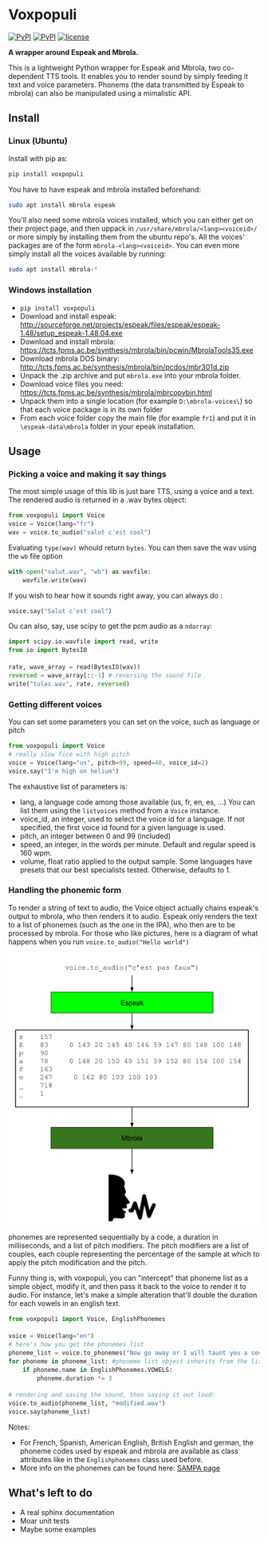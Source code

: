# Voxpopuli
[![PyPI](https://img.shields.io/pypi/v/voxpopuli.svg)](https://pypi.python.org/pypi/voxpopuli)
[![PyPI](https://img.shields.io/pypi/pyversions/voxpopuli.svg)](http://py3readiness.org/)
[![license](https://img.shields.io/github/license/mashape/apistatus.svg)](LICENSE)

**A wrapper around Espeak and Mbrola.**

This is a lightweight Python wrapper for Espeak and Mbrola, two co-dependent TTS tools. It enables you to 
render sound by simply feeding it text and voice parameters. Phonems (the data transmitted by Espeak to
mbrola) can also be manipulated using a mimalistic API.

## Install

### Linux (Ubuntu)
Install with pip as:
```sh
pip install voxpopuli
```

You have to have espeak and mbrola installed beforehand:
```sh
sudo apt install mbrola espeak
```

You'll also need some mbrola voices installed, which you can either get on their project page, 
and then uppack in `/usr/share/mbrola/<lang><voiceid>/` or more simply by 
installing them from the ubuntu repo's. All the voices' packages are of the form
`mbrola-<lang><voiceid>`. You can even more simply install all the voices available
by running:
```sh
sudo apt install mbrola-*
```

### Windows installation

* `pip install voxpopuli`
* Download and install espeak: http://sourceforge.net/projects/espeak/files/espeak/espeak-1.48/setup_espeak-1.48.04.exe
* Download and install mbrola: https://tcts.fpms.ac.be/synthesis/mbrola/bin/pcwin/MbrolaTools35.exe
* Download mbrola DOS binary: http://tcts.fpms.ac.be/synthesis/mbrola/bin/pcdos/mbr301d.zip
* Unpack the .zip archive and put `mbrola.exe` into your mbrola folder.
* Download voice files you need: https://tcts.fpms.ac.be/synthesis/mbrola/mbrcopybin.html
* Unpack them into a single location (for example `D:\mbrola-voices\`) so that each voice package is in its own folder
* From each voice folder copy the main file (for example `fr1`) and put it in `\espeak-data\mbrola` folder in your epeak installation.


## Usage

### Picking a voice and making it say things

The most simple usage of this lib is just bare TTS, using a voice and
a text. The rendered audio is returned in a .wav bytes object:
```python
from voxpopuli import Voice
voice = Voice(lang="fr")
wav = voice.to_audio("salut c'est cool")
```
Evaluating `type(wav)` whould return `bytes`. You can then save the wav using the `wb` 
file option

```python
with open("salut.wav", "wb") as wavfile:
    wavfile.write(wav)
```
If you wish to hear how it sounds right away, you can always do :
```python
voice.say("Salut c'est cool")
```

Ou can also, say, use scipy to get the pcm audio as a `ndarray`:

```python
import scipy.io.wavfile import read, write
from io import BytesIO

rate, wave_array = read(BytesIO(wav))
reversed = wave_array[::-1] # reversing the sound file
write("tulas.wav", rate, reversed)
```

### Getting different voices

You can set some parameters you can set on the voice, such as language or pitch

```python
from voxpopuli import Voice
# really slow fice with high pitch
voice = Voice(lang="us", pitch=99, speed=40, voice_id=2)
voice.say("I'm high on helium")
```

The exhaustive list of parameters is:

 * lang, a language code among those available (us, fr, en, es, ...) You can list
    them using the `listvoices` method from a `Voice` instance.
 * voice_id, an integer, used to select the voice id for a language. If not specified,
    the first voice id found for a given language is used.
 * pitch, an integer between 0 and 99 (included)
 * speed, an integer, in the words per minute. Default and regular speed
is 160 wpm.
 * volume, float ratio applied to the output sample. Some languages have presets
    that our best specialists tested. Otherwise, defaults to 1.

### Handling the phonemic form

To render a string of text to audio, the Voice object actually chains espeak's output
to mbrola, who then renders it to audio. Espeak only renders the text to a list of
phonemes (such as the one in the IPA), who then are to be processed by mbrola.
For those who like pictures, here is a diagram of what happens when you run
`voice.to_audio("Hello world")`

![phonemes](doc/phonemes.png?raw=true)

phonemes are represented sequentially by a code, a duration in milliseconds, and
a list of pitch modifiers. The pitch modifiers are a list of couples, each couple
representing the percentage of the sample at which to apply the pitch modification and
the pitch. 

Funny thing is, with voxpopuli, you can "intercept" that phoneme list as a
simple object, modify it, and then pass it back to the voice to render it to
audio. For instance, let's make a simple alteration that'll double the
duration for each vowels in an english text.

```python
from voxpopuli import Voice, EnglishPhonemes

voice = Voice(lang="en")
# here's how you get the phonemes list
phoneme_list = voice.to_phonemes("Now go away or I will taunt you a second time.") 
for phoneme in phoneme_list: #phoneme list object inherits from the list object
    if phoneme.name in EnglishPhonemes.VOWELS:
        phoneme.duration *= 3
        
# rendering and saving the sound, then saying it out loud:
voice.to_audio(phoneme_list, "modified.wav")
voice.say(phoneme_list)
```

Notes:

 * For French, Spanish, American English, British English and german, the phoneme codes
 used by espeak and mbrola are available as class attributes like in the `Englishphonemes` 
 class used before.
 * More info on the phonemes can be found here: [SAMPA page](http://www.phon.ucl.ac.uk/home/sampa/)
 

## What's left to do

 * A real sphinx documentation
 * Moar unit tests
 * Maybe some examples
